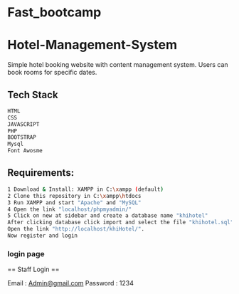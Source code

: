 # Fast_bootcamp 
# Hotel-Management-System

Simple hotel booking website with content management system. Users can book rooms for specific dates.

## Tech Stack 

```sh
HTML
CSS
JAVASCRIPT
PHP
BOOTSTRAP
Mysql
Font Awosme
```

## Requirements:

```sh
1 Download & Install: XAMPP in C:\xampp (default)
2 Clone this repository in C:\xampp\htdocs
3 Run XAMPP and start "Apache" and "MySQL"
4 Open the link "localhost/phpmyadmin/"
5 Click on new at sidebar and create a database name "khihotel"
After clicking database click import and select the file "khihotel.sql"
Open the link "http://localhost/khiHotel/".
Now register and login
```


### login page
== Staff Login ==

Email : Admin@gmail.com
Password : 1234
```
